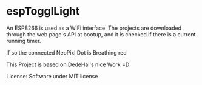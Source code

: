 # espTogglLight
An ESP8266 is used as a WiFi interface. The projects are downloaded through the web page's API at bootup, and it is checked if there is a current running timer.

If so the connected NeoPixl Dot is Breathing red

This Project is based on DedeHai's nice Work =D

License:
Software under MIT license
